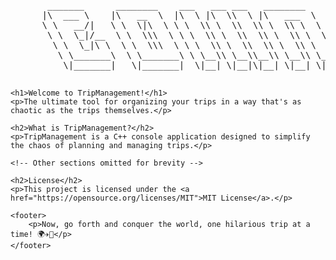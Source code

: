 <!DOCTYPE html>
<html lang="en">
<head>
    <meta charset="UTF-8">
    <meta name="viewport" content="width=device-width, initial-scale=1.0">
    <title>TripManagement Console Application</title>
</head>
<body>
    <pre>
       _______      ________    ___   ___ ___   ________      ___  __        ________   ________      
      |\  ___ \    |\   __  \  |\  \ |\  \\  \ |\   ___  \   |\  \|\  \     |\   __  \ |\   __  \     
      \ \   __/|   \ \  \|\  \ \ \  \\ \  \\  \\ \  \\ \  \  \ \  \/  /|_   \ \  \|\  \\ \  \|\  \    
       \ \  \_|/__  \ \  \\\  \ \ \  \\ \  \\  \\ \  \\ \  \  \ \   ___  \   \ \   __  \\ \   _  _\   
        \ \  \_|\ \  \ \  \\\  \ \ \  \\ \  \\  \\ \  \\ \  \  \ \  \\ \  \   \ \  \ \  \\ \  \\  \|  
         \ \_______\  \ \_______\ \ \__\\ \__\\__\\ \__\\ \__\  \ \__\\ \__\   \ \__\ \__\\ \__\\ _\  
          \|_______|   \|_______|  \|__| \|__|\|__| \|__| \|__|   \|__| \|__|    \|__|\|__| \|__|\|__|
    </pre>

    <h1>Welcome to TripManagement!</h1>
    <p>The ultimate tool for organizing your trips in a way that's as chaotic as the trips themselves.</p>

    <h2>What is TripManagement?</h2>
    <p>TripManagement is a C++ console application designed to simplify the chaos of planning and managing trips.</p>

    <!-- Other sections omitted for brevity -->

    <h2>License</h2>
    <p>This project is licensed under the <a href="https://opensource.org/licenses/MIT">MIT License</a>.</p>

    <footer>
        <p>Now, go forth and conquer the world, one hilarious trip at a time! 🌍✈️🤪</p>
    </footer>
</body>
</html>
